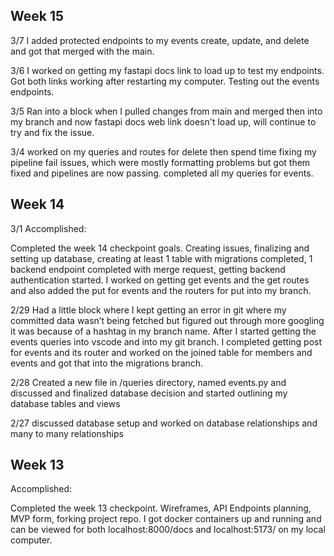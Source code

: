 ## Week 15
3/7
I added protected endpoints to my events create, update, and delete and got that merged with the main.

3/6
I worked on getting my fastapi docs link to load up to test my endpoints. Got both links working after restarting my computer. Testing out the events endpoints.

3/5
Ran into a block when I pulled changes from main and merged then into my branch and now fastapi docs web link doesn't load up, will continue to try and fix the issue.

3/4
worked on my queries and routes for delete then spend time fixing my pipeline fail issues, which were mostly formatting problems but got them fixed and pipelines are now passing. completed all my queries for events.


## Week 14

3/1
Accomplished:

Completed the week 14 checkpoint goals. Creating issues, finalizing and setting up database, creating at least 1 table with migrations completed, 1 backend endpoint completed with merge request, getting backend authentication started. I worked on getting get events and the get routes and also added the put for events and the routers for put into my branch.

2/29
Had a little block where I kept getting an error in git where my committed data wasn’t being fetched but figured out through more googling it was because of a hashtag in my branch name. After I started getting the events queries into vscode and into my git branch. I completed getting post for events and its router and worked on the joined table for members and events and got that into the migrations branch.

2/28
Created a new file in /queries directory, named events.py and discussed and finalized database decision and started outlining my database tables and views

2/27
discussed database setup and worked on database relationships and many to many relationships


## Week 13

Accomplished:

Completed the week 13 checkpoint. Wireframes, API Endpoints planning, MVP form, forking project repo. I got docker containers up and running and can be viewed for both localhost:8000/docs and localhost:5173/ on my local computer.
